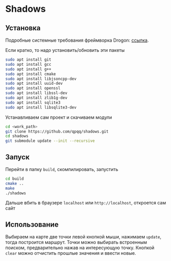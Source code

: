 # Shadows

## Установка

Подробные системные требования фреймворка Drogon:
[ссылка](https://github.com/drogonframework/drogon/wiki/ENG-02-Installation).

Если кратко, то надо установить/обновить эти пакеты

```bash
sudo apt install git
sudo apt install gcc
sudo apt install g++
sudo apt install cmake
sudo apt install libjsoncpp-dev
sudo apt install uuid-dev
sudo apt install openssl
sudo apt install libssl-dev
sudo apt install zlib1g-dev
sudo apt install sqlite3
sudo apt install libsqlite3-dev
```

Устанавливаем сам проект и скачиваем модули

```bash
cd <work_path>
git clone https://github.com/qpqq/shadows.git
cd shadows
git submodule update --init --recursive
```

## Запуск

Перейти в папку `build`, скомпилировать, запустить

```bash
cd build
cmake ..
make
./shadows
```

Дальше вбить в браузере `localhost` или `http://localhost`, откроется сам сайт

## Использование

Выбираем на карте две точки левой кнопкой мыши, нажимаем `update`, тогда построится маршрут.
Точки можно выбирать встроенным поиском, предварительно нажав на интересующую точку.
Кнопкой `clear` можно отчистить прошлые значения и ввести новые.